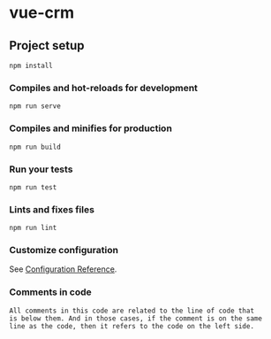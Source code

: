 # vue-crm

## Project setup
```
npm install
```

### Compiles and hot-reloads for development
```
npm run serve
```

### Compiles and minifies for production
```
npm run build
```

### Run your tests
```
npm run test
```

### Lints and fixes files
```
npm run lint
```

### Customize configuration
See [Configuration Reference](https://cli.vuejs.org/config/).

### Comments in code
```
All comments in this code are related to the line of code that 
is below them. And in those cases, if the comment is on the same 
line as the code, then it refers to the code on the left side.
```
